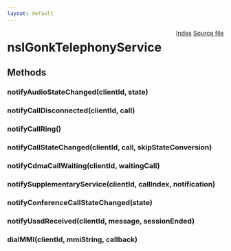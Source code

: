 ```yaml
---
layout: default
---
```

<div class='links' style='float:right'><a href="../index.html">Index</a>
<a href="http://dxr.mozilla.org/mozilla-central/source/dom/telephony/nsIGonkTelephonyService.idl">Source file</a>
</div>

# nsIGonkTelephonyService #

## Methods ##

### notifyAudioStateChanged(clientId, state) ###

### notifyCallDisconnected(clientId, call) ###

### notifyCallRing() ###

### notifyCallStateChanged(clientId, call, skipStateConversion) ###

### notifyCdmaCallWaiting(clientId, waitingCall) ###

### notifySupplementaryService(clientId, callIndex, notification) ###

### notifyConferenceCallStateChanged(state) ###

### notifyUssdReceived(clientId, message, sessionEnded) ###

### dialMMI(clientId, mmiString, callback) ###
